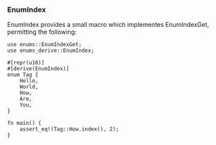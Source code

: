 ### EnumIndex

EnumIndex provides a small macro which implementes EnumIndexGet, permitting the following:

```
use enums::EnumIndexGet;
use enums_derive::EnumIndex;

#[repr(u16)]
#[derive(EnumIndex)]
enum Tag {
    Hello,
    World,
    How,
    Are,
    You,
}

fn main() {
    assert_eq!(Tag::How.index(), 2);
}
```

